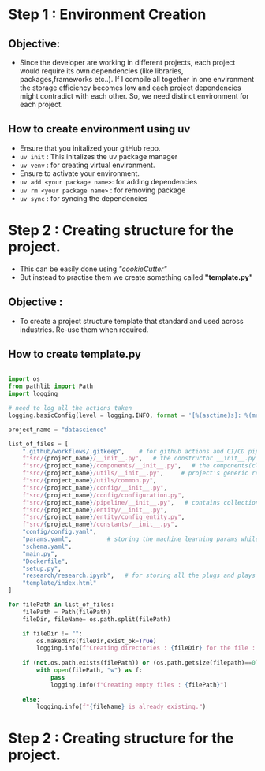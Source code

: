 # Step 1 : Environment Creation

## Objective:
- Since the developer are working in different projects, each project would require its own dependencies (like libraries, packages,frameworks etc..). If I compile all together in one environment the storage efficiency becomes low and each project dependencies might contradict with each other. So, we need distinct environment for each project.

## How to create environment using uv
- Ensure that you initalized your gitHub repo.
- ```uv init``` : This initalizes the uv package manager
- ```uv venv``` : for creating virtual environment.
- Ensure to activate your environment.
- ```uv add <your package name>```: for adding dependencies
- ```uv rm <your package name>``` : for removing package 
- ```uv sync``` : for syncing the dependencies

# Step 2 : Creating structure for the project.
- This can be easily done using *"cookieCutter"*
- But instead to practise them we create something called __"template.py"__

## Objective :
- To create a project structure template that standard and used across industries. Re-use them when required.

## How to create template.py
```python

import os 
from pathlib import Path
import logging

# need to log all the actions taken
logging.basicConfig(level = logging.INFO, format = '[%(asctime)s]: %(message)s:')

project_name = "datascience"

list_of_files = [
    ".github/workflows/.gitkeep",    # for github actions and CI/CD pipeline
    f"src/{project_name}/__init__.py",   # the constructor __init__.py is needed to identify this as package, and I can import from anywhere.
    f"src/{project_name}/components/__init__.py",   # the components(class, package etc.) to be orchestrated in a pipeline are stored here.
    f"src/{project_name}/utils/__init__.py",     # project's generic requirements are stored here
    f"src/{project_name}/utils/common.py",
    f"src/{project_name}/config/__init__.py",
    f"src/{project_name}/config/configuration.py",
    f"src/{project_name}/pipeline/__init__.py",   # contains collections of all the pipeline
    f"src/{project_name}/entity/__init__.py",
    f"src/{project_name}/entity/config_entity.py",
    f"src/{project_name}/constants/__init__.py",
    "config/config.yaml",
    "params.yaml",          # storing the machine learning params while training models
    "schema.yaml",
    "main.py",
    "Dockerfile",
    "setup.py",
    "research/research.ipynb",   # for storing all the plugs and plays here
    "template/index.html"
]

for filePath in list_of_files:
    filePath = Path(filePath)
    fileDir, fileName= os.path.split(filePath)

    if fileDir != "":
        os.makedirs(fileDir,exist_ok=True)
        logging.info(f"Creating directories : {fileDir} for the file : {fileName}")
    
    if (not.os.path.exists(filePath)) or (os.path.getsize(filepath)==0):
        with open(filePath, "w") as f:
            pass 
            logging.info(f"Creating empty files : {filePath}")
    
    else:
        logging.info(f"{fileName} is already existing.")
```


# Step 2 : Creating structure for the project.